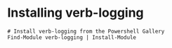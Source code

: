 # Installing verb-logging

    # Install verb-logging from the Powershell Gallery
    Find-Module verb-logging | Install-Module
